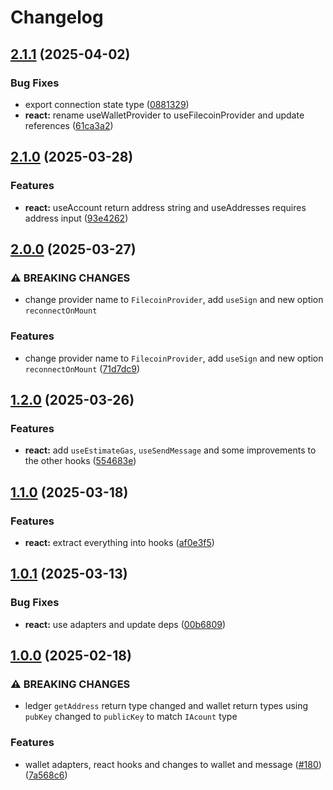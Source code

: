 # Changelog

## [2.1.1](https://github.com/hugomrdias/filecoin/compare/iso-filecoin-react-v2.1.0...iso-filecoin-react-v2.1.1) (2025-04-02)


### Bug Fixes

* export connection state type ([0881329](https://github.com/hugomrdias/filecoin/commit/088132921b783b08493876b2c0b28458d675289b))
* **react:** rename useWalletProvider to useFilecoinProvider and update references ([61ca3a2](https://github.com/hugomrdias/filecoin/commit/61ca3a294fa2811fc603db230d1eb3d6ca83e5f3))

## [2.1.0](https://github.com/hugomrdias/filecoin/compare/iso-filecoin-react-v2.0.0...iso-filecoin-react-v2.1.0) (2025-03-28)


### Features

* **react:** useAccount return address string and useAddresses requires address input ([93e4262](https://github.com/hugomrdias/filecoin/commit/93e42621f7e9753573dff51a6ddf13581e3e0d46))

## [2.0.0](https://github.com/hugomrdias/filecoin/compare/iso-filecoin-react-v1.2.0...iso-filecoin-react-v2.0.0) (2025-03-27)


### ⚠ BREAKING CHANGES

* change provider name to `FilecoinProvider`, add `useSign` and new option `reconnectOnMount`

### Features

* change provider name to `FilecoinProvider`, add `useSign` and new option `reconnectOnMount` ([71d7dc9](https://github.com/hugomrdias/filecoin/commit/71d7dc9d9a3790f3f7d80fb12c65658924fbf063))

## [1.2.0](https://github.com/hugomrdias/filecoin/compare/iso-filecoin-react-v1.1.0...iso-filecoin-react-v1.2.0) (2025-03-26)


### Features

* **react:** add `useEstimateGas`, `useSendMessage` and some improvements to the other hooks ([554683e](https://github.com/hugomrdias/filecoin/commit/554683e851271944f778bb725b0c48915a5661db))

## [1.1.0](https://github.com/hugomrdias/filecoin/compare/iso-filecoin-react-v1.0.1...iso-filecoin-react-v1.1.0) (2025-03-18)


### Features

* **react:** extract everything into hooks ([af0e3f5](https://github.com/hugomrdias/filecoin/commit/af0e3f59ff82a0da03ad91b26fd4e81186241bf9))

## [1.0.1](https://github.com/hugomrdias/filecoin/compare/iso-filecoin-react-v1.0.0...iso-filecoin-react-v1.0.1) (2025-03-13)


### Bug Fixes

* **react:** use adapters and update deps ([00b6809](https://github.com/hugomrdias/filecoin/commit/00b680997c102a0797c322379f7c56228d9de3e6))

## [1.0.0](https://github.com/hugomrdias/filecoin/compare/iso-filecoin-react-v0.0.1...iso-filecoin-react-v1.0.0) (2025-02-18)


### ⚠ BREAKING CHANGES

* ledger `getAddress` return type changed and wallet return types using `pubKey` changed to `publicKey` to match `IAcount` type

### Features

* wallet adapters, react hooks and changes to wallet and message ([#180](https://github.com/hugomrdias/filecoin/issues/180)) ([7a568c6](https://github.com/hugomrdias/filecoin/commit/7a568c61643934dd98fe03aff3735c5acfc810ba))

